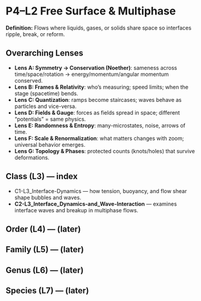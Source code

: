 # P4–L2 Free Surface & Multiphase
**Definition:** Flows where liquids, gases, or solids share space so interfaces ripple, break, or reform.
## Overarching Lenses

- **Lens A: Symmetry -> Conservation (Noether)**: sameness across time/space/rotation → energy/momentum/angular momentum conserved.
- **Lens B: Frames & Relativity**: who’s measuring; speed limits; when the stage (spacetime) bends.
- **Lens C: Quantization**: ramps become staircases; waves behave as particles and vice-versa.
- **Lens D: Fields & Gauge**: forces as fields spread in space; different “potentials” = same physics.
- **Lens E: Randomness & Entropy**: many-microstates, noise, arrows of time.
- **Lens F: Scale & Renormalization**: what matters changes with zoom; universal behavior emerges.
- **Lens G: Topology & Phases**: protected counts (knots/holes) that survive deformations.

## Class (L3) — index
- C1-L3_Interface-Dynamics — how tension, buoyancy, and flow shear shape bubbles and waves.
- **C2-L3_Interface_Dynamics-and_Wave-Interaction** — examines interface waves and breakup in multiphase flows.

## Order (L4) — (later)
## Family (L5) — (later)
## Genus (L6) — (later)
## Species (L7) — (later)
